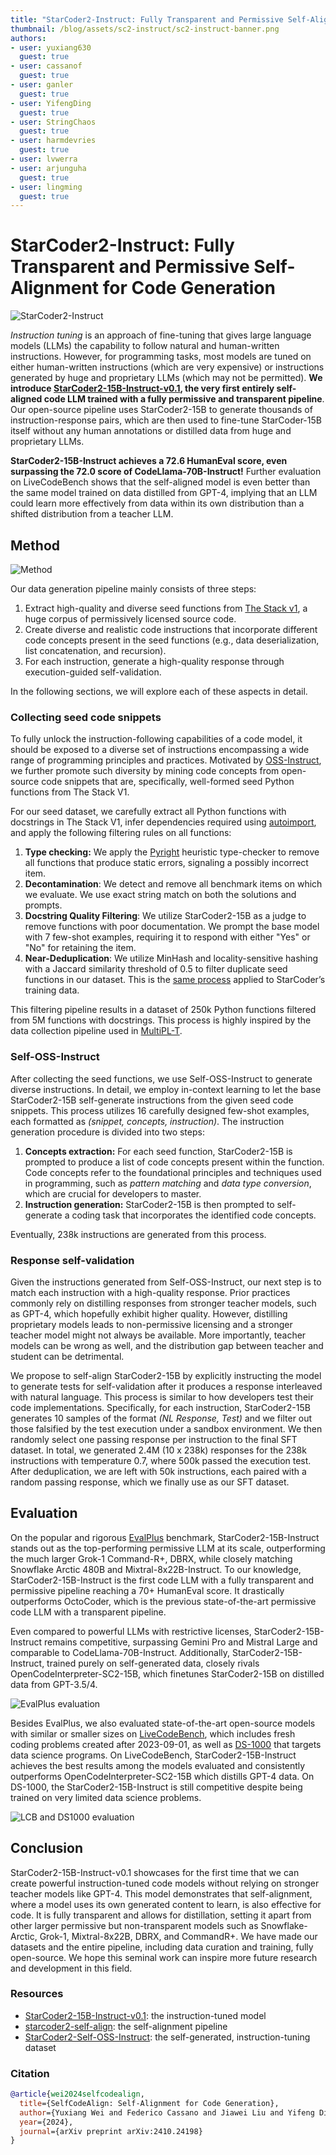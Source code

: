 ```yaml
---
title: "StarCoder2-Instruct: Fully Transparent and Permissive Self-Alignment for Code Generation" 
thumbnail: /blog/assets/sc2-instruct/sc2-instruct-banner.png
authors:
- user: yuxiang630
  guest: true
- user: cassanof
  guest: true
- user: ganler
  guest: true
- user: YifengDing
  guest: true
- user: StringChaos
  guest: true
- user: harmdevries
  guest: true
- user: lvwerra
- user: arjunguha
  guest: true
- user: lingming
  guest: true
---
```


# StarCoder2-Instruct: Fully Transparent and Permissive Self-Alignment for Code Generation

<div class="flex items-center justify-center">
<img src="https://huggingface.co/datasets/bigcode/starcoder2-instruct-assets/resolve/main/banner.png" alt="StarCoder2-Instruct">
</div>

*Instruction tuning* is an approach of fine-tuning that gives large language models (LLMs) the capability to follow natural and human-written instructions. However, for programming tasks, most models are tuned on either human-written instructions (which are very expensive) or instructions generated by huge and proprietary LLMs (which may not be permitted). **We introduce [StarCoder2-15B-Instruct-v0.1](https://huggingface.co/bigcode/starcoder2-15b-instruct-v0.1), the very first entirely self-aligned code LLM trained with a fully permissive and transparent pipeline**. Our open-source pipeline uses StarCoder2-15B to generate thousands of instruction-response pairs, which are then used to fine-tune StarCoder-15B itself without any human annotations or distilled data from huge and proprietary LLMs.

**StarCoder2-15B-Instruct achieves a 72.6 HumanEval score, even surpassing the 72.0 score of CodeLlama-70B-Instruct!** Further evaluation on LiveCodeBench shows that the self-aligned model is even better than the same model trained on data distilled from GPT-4, implying that an LLM could learn more effectively from data within its own distribution than a shifted distribution from a teacher LLM.

## Method

<div class="flex items-center justify-center">
<img src="https://huggingface.co/datasets/bigcode/starcoder2-instruct-assets/resolve/main/method.png" alt="Method">
</div>

Our data generation pipeline mainly consists of three steps:

1. Extract high-quality and diverse seed functions from [The Stack v1](https://huggingface.co/datasets/bigcode/the-stack), a huge corpus of permissively licensed source code.
2. Create diverse and realistic code instructions that incorporate different code concepts present in the seed functions (e.g., data deserialization, list concatenation, and recursion).
3. For each instruction, generate a high-quality response through execution-guided self-validation.

In the following sections, we will explore each of these aspects in detail.

### Collecting seed code snippets

To fully unlock the instruction-following capabilities of a code model, it should be exposed to a diverse set of instructions encompassing a wide range of programming principles and practices. Motivated by [OSS-Instruct](https://github.com/ise-uiuc/magicoder), we further promote such diversity by mining code concepts from open-source code snippets that are, specifically, well-formed seed Python functions from The Stack V1.

For our seed dataset, we carefully extract all Python functions with docstrings in The Stack V1, infer dependencies required using [autoimport](https://lyz-code.github.io/autoimport/), and apply the following filtering rules on all functions:

1. **Type checking:** We apply the [Pyright](https://github.com/microsoft/pyright) heuristic type-checker to remove all functions that produce static errors, signaling a possibly incorrect item.
2. **Decontamination**: We detect and remove all benchmark items on which we evaluate. We use exact string match on both the solutions and prompts.
3. **Docstring Quality Filtering**: We utilize StarCoder2-15B as a judge to remove functions with poor documentation. We prompt the base model with 7 few-shot examples, requiring it to respond with either "Yes" or "No" for retaining the item.
4. **Near-Deduplication**: We utilize MinHash and locality-sensitive hashing with a Jaccard similarity threshold of 0.5 to filter duplicate seed functions in our dataset. This is the [same process](https://huggingface.co/blog/dedup) applied to StarCoder’s training data.

This filtering pipeline results in a dataset of 250k Python functions filtered from 5M functions with docstrings. This process is highly inspired by the data collection pipeline used in [MultiPL-T](https://huggingface.co/datasets/nuprl/MultiPL-T).

### Self-OSS-Instruct

After collecting the seed functions, we use Self-OSS-Instruct to generate diverse instructions. In detail, we employ in-context learning to let the base StarCoder2-15B self-generate instructions from the given seed code snippets. This process utilizes 16 carefully designed few-shot examples, each formatted as *(snippet, concepts, instruction)*. The instruction generation procedure is divided into two steps:

1. **Concepts extraction:** For each seed function, StarCoder2-15B is prompted to produce a list of code concepts present within the function. Code concepts refer to the foundational principles and techniques used in programming, such as *pattern matching* and *data type conversion*, which are crucial for developers to master.
2. **Instruction generation:** StarCoder2-15B is then prompted to self-generate a coding task that incorporates the identified code concepts.

Eventually, 238k instructions are generated from this process.

### Response self-validation

Given the instructions generated from Self-OSS-Instruct, our next step is to match each instruction with a high-quality response. Prior practices commonly rely on distilling responses from stronger teacher models, such as GPT-4, which hopefully exhibit higher quality. However, distilling proprietary models leads to non-permissive licensing and a stronger teacher model might not always be available. More importantly, teacher models can be wrong as well, and the distribution gap between teacher and student can be detrimental.

We propose to self-align StarCoder2-15B by explicitly instructing the model to generate tests for self-validation after it produces a response interleaved with natural language. This process is similar to how developers test their code implementations. Specifically, for each instruction, StarCoder2-15B generates 10 samples of the format *(NL Response, Test)* and we filter out those falsified by the test execution under a sandbox environment. We then randomly select one passing response per instruction to the final SFT dataset. In total, we generated 2.4M (10 x 238k) responses for the 238k instructions with temperature 0.7, where 500k passed the execution test. After deduplication, we are left with 50k instructions, each paired with a random passing response, which we finally use as our SFT dataset.

## Evaluation

On the popular and rigorous [EvalPlus](https://github.com/evalplus/evalplus) benchmark, StarCoder2-15B-Instruct stands out as the top-performing permissive LLM at its scale, outperforming the much larger Grok-1 Command-R+, DBRX, while closely matching Snowflake Arctic 480B and Mixtral-8x22B-Instruct. To our knowledge, StarCoder2-15B-Instruct is the first code LLM with a fully transparent and permissive pipeline reaching a 70+ HumanEval score. It drastically outperforms OctoCoder, which is the previous state-of-the-art permissive code LLM with a transparent pipeline.

Even compared to powerful LLMs with restrictive licenses, StarCoder2-15B-Instruct remains competitive, surpassing Gemini Pro and Mistral Large and comparable to CodeLlama-70B-Instruct. Additionally, StarCoder2-15B-Instruct, trained purely on self-generated data, closely rivals OpenCodeInterpreter-SC2-15B, which finetunes StarCoder2-15B on distilled data from GPT-3.5/4.

<div class="flex items-center justify-center">
<img src="https://huggingface.co/datasets/bigcode/starcoder2-instruct-assets/resolve/main/evalplus.png" alt="EvalPlus evaluation">
</div>

Besides EvalPlus, we also evaluated state-of-the-art open-source models with similar or smaller sizes on [LiveCodeBench](https://livecodebench.github.io), which includes fresh coding problems created after 2023-09-01, as well as [DS-1000](https://ds1000-code-gen.github.io) that targets data science programs. On LiveCodeBench, StarCoder2-15B-Instruct achieves the best results among the models evaluated and consistently outperforms OpenCodeInterpreter-SC2-15B which distills GPT-4 data. On DS-1000, the StarCoder2-15B-Instruct is still competitive despite being trained on very limited data science problems.

<div class="flex items-center justify-center">
<img src="https://huggingface.co/datasets/bigcode/starcoder2-instruct-assets/resolve/main/lcb-ds1000.png" alt="LCB and DS1000 evaluation">
</div>

## Conclusion

StarCoder2-15B-Instruct-v0.1 showcases for the first time that we can create powerful instruction-tuned code models without relying on stronger teacher models like GPT-4. This model demonstrates that self-alignment, where a model uses its own generated content to learn, is also effective for code. It is fully transparent and allows for distillation, setting it apart from other larger permissive but non-transparent models such as Snowflake-Arctic, Grok-1, Mixtral-8x22B, DBRX, and CommandR+. We have made our datasets and the entire pipeline, including data curation and training, fully open-source. We hope this seminal work can inspire more future research and development in this field.

### Resources

- [StarCoder2-15B-Instruct-v0.1](https://huggingface.co/bigcode/starcoder2-15b-instruct-v0.1): the instruction-tuned model
- [starcoder2-self-align](https://github.com/bigcode-project/starcoder2-self-align): the self-alignment pipeline
- [StarCoder2-Self-OSS-Instruct](https://huggingface.co/datasets/bigcode/self-oss-instruct-sc2-exec-filter-50k/): the self-generated, instruction-tuning dataset

### Citation

```bibtex
@article{wei2024selfcodealign,
  title={SelfCodeAlign: Self-Alignment for Code Generation}, 
  author={Yuxiang Wei and Federico Cassano and Jiawei Liu and Yifeng Ding and Naman Jain and Zachary Mueller and Harm de Vries and Leandro von Werra and Arjun Guha and Lingming Zhang},
  year={2024},
  journal={arXiv preprint arXiv:2410.24198}
}
```
